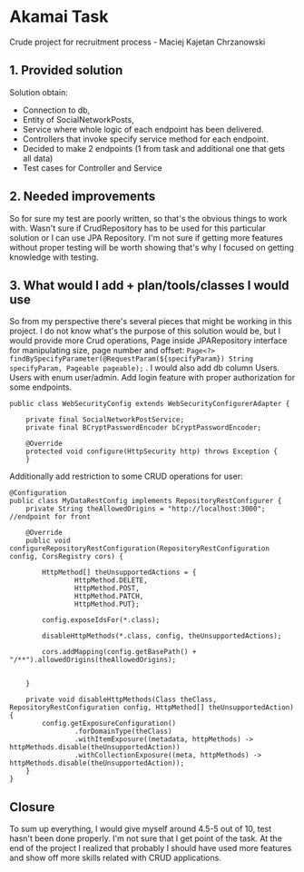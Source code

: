 # Akamai Task
Crude project for recruitment process - Maciej Kajetan Chrzanowski

## 1. Provided solution

Solution obtain:
- Connection to db,
- Entity of SocialNetworkPosts,
- Service where whole logic of each endpoint has been delivered.
- Controllers that invoke specify service method for each endpoint.
- Decided to make 2 endpoints (1 from task and additional one that gets all data)
- Test cases for Controller and Service

## 2. Needed improvements

So for sure my test are poorly written, so that's the obvious things to work with.
Wasn't sure if CrudRepository has to be used for this particular solution or I can use JPA Repository.
I'm not sure if getting more features without proper testing will be worth showing that's why I focused on getting knowledge with testing.


## 3. What would I add + plan/tools/classes I would use

So from my perspective there's several pieces that might be working in this project.
I do not know what's the purpose of this solution would be, but I would provide more Crud operations, Page inside JPARepository interface for manipulating size, page number and offset: ```Page<?> findBySpecifyParameter(@RequestParam(${specifyParam}) String specifyParam, Pageable pageable);``` . I would also add db column Users.
Users with enum user/admin. Add login feature with proper authorization for some endpoints.
```
public class WebSecurityConfig extends WebSecurityConfigurerAdapter {

    private final SocialNetworkPostService;
    private final BCryptPasswordEncoder bCryptPasswordEncoder;

    @Override
    protected void configure(HttpSecurity http) throws Exception {
    }
```

Additionally add restriction to some CRUD operations for user:
```
@Configuration
public class MyDataRestConfig implements RepositoryRestConfigurer {
    private String theAllowedOrigins = "http://localhost:3000"; //endpoint for front

    @Override
    public void configureRepositoryRestConfiguration(RepositoryRestConfiguration config, CorsRegistry cors) {

        HttpMethod[] theUnsupportedActions = {
                HttpMethod.DELETE,
                HttpMethod.POST,
                HttpMethod.PATCH,
                HttpMethod.PUT};

        config.exposeIdsFor(*.class);

        disableHttpMethods(*.class, config, theUnsupportedActions);

        cors.addMapping(config.getBasePath() + "/**").allowedOrigins(theAllowedOrigins);


    }

    private void disableHttpMethods(Class theClass, RepositoryRestConfiguration config, HttpMethod[] theUnsupportedAction){
        config.getExposureConfiguration()
                .forDomainType(theClass)
                .withItemExposure((metadata, httpMethods) -> httpMethods.disable(theUnsupportedAction))
                .withCollectionExposure((meta, httpMethods) -> httpMethods.disable(theUnsupportedAction));
    }
}
```

## Closure

To sum up everything, I would give myself around 4.5-5 out of 10, test hasn't been done properly.
I'm not sure that I get point of the task. At the end of the project I realized that probably I should have used more features and show off more skills related with CRUD applications.
